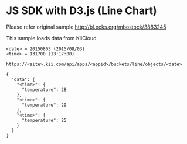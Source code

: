 # JS SDK with D3.js (Line Chart)

Please refer original sample http://bl.ocks.org/mbostock/3883245

This sample loads data from KiiCloud.

```
<date> = 20150803 (2015/08/03)
<time> = 131700 (13:17:00)

https://<site>.kii.com/api/apps/<appid>/buckets/line/objects/<date>

{
  "data": {
    "<time>": {
      "temperature": 28
    },
    "<time>": {
      "temperature": 29
    },
    "<time>": {
      "temperature": 25
    }
  }
}
```
